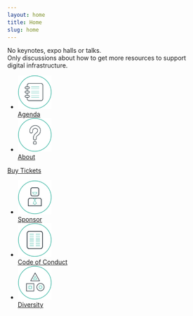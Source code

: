 ```yaml
---
layout: home
title: Home
slug: home
---
```


<div>No keynotes, expo halls or talks.</div>

<div>
  Only discussions about how to get more&nbsp;resources to
  support digital&nbsp;infrastructure.
</div>

<ul class="nav">
  <li>
    <a href="/agenda/">
      <img src="/assets/img/icons/agenda.svg" alt="Agenda" width="77" height="77">
      <br>
      Agenda
    </a>
  </li>
  <li>
    <a href="/about/">
      <img src="/assets/img/icons/about.svg" alt="About" width="77" height="77">
      <br>
      About
    </a>
  </li>
</ul>
<div class="clear"></div>

<div class="cta">
  <a href="https://opencollective.com/sustainunconf#join-us">
    Buy Tickets
  </a>
</div>

<div class="more-info">
  <ul class="nav">
    <li>
      <a href="/sponsor/">
        <img src="/assets/img/icons/sponsor.svg" alt="Sponsor" width="77" height="77">
        <br>
        Sponsor
      </a>
    </li>
    <li>
      <a href="/code-of-conduct/">
        <img src="/assets/img/icons/code-of-conduct.svg" alt="Code of Conduct" width="77" height="77">
        <br>
        Code of Conduct
      </a>
    </li>
    <li>
      <a href="/diversity/">
        <img src="/assets/img/icons/diversity.svg" alt="Diversity" width="77" height="77">
        <br>
        Diversity
      </a>
    </li>
  </ul>
  <div class="clear"></div>
</div>
